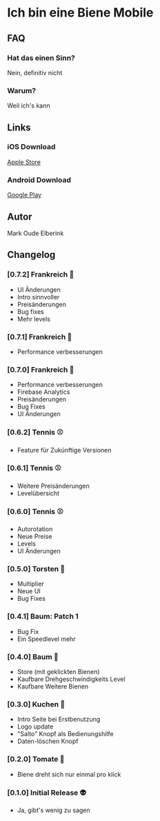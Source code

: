 # Ich bin eine Biene Mobile

## FAQ

### Hat das einen Sinn?

Nein, definitiv nicht

### Warum?

Weil ich's kann

## Links

### iOS Download

[Apple Store](https://apps.apple.com/us/app/ich-bin-eine-biene/id1538842383)

### Android Download

[Google Play](https://play.google.com/store/apps/details?id=org.toastbrot.ichbineinebienemobile)

## Autor

Mark Oude Elberink

## Changelog

### [0.7.2] Frankreich :flags:

- UI Änderungen
- Intro sinnvoller
- Preisänderungen
- Bug fixes
- Mehr levels

### [0.7.1] Frankreich :flags:

- Performance verbesserungen

### [0.7.0] Frankreich :flags:

- Performance verbesserungen
- Firebase Analytics
- Preisänderungen
- Bug Fixes
- UI Änderungen

### [0.6.2] Tennis :baseball:

- Feature für Zukünftige Versionen

### [0.6.1] Tennis :baseball:

- Weitere Preisänderungen
- Levelübersicht

### [0.6.0] Tennis :baseball:

- Autorotation
- Neue Preise
- Levels
- UI Änderungen

### [0.5.0] Torsten :man:

- Multiplier
- Neue UI
- Bug Fixes

### [0.4.1] Baum: Patch 1

- Bug Fix
- Ein Speedlevel mehr

### [0.4.0] Baum :christmas_tree:

- Store (mit geklickten Bienen)
- Kaufbare Drehgeschwindigkeits Level
- Kaufbare Weitere Bienen

### [0.3.0] Kuchen :cake:

- Intro Seite bei Erstbenutzung
- Logo update
- "Salto" Knopf als Bedienungshilfe
- Daten-löschen Knopf

### [0.2.0] Tomate :tomato:

- Biene dreht sich nur einmal pro klick

### [0.1.0] Initial Release :alien:

- Ja, gibt's wenig zu sagen
